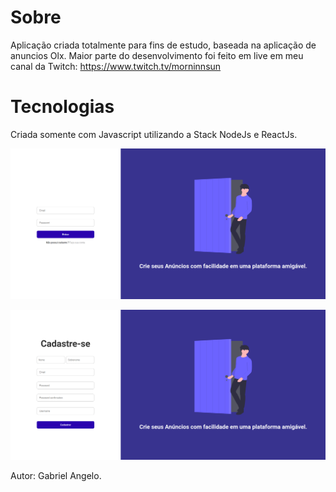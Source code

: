 # Sobre

Aplicação criada totalmente para fins de estudo, baseada na aplicação de anuncios Olx.
Maior parte do desenvolvimento foi feito em live em meu canal da Twitch: https://www.twitch.tv/morninnsun



# Tecnologias

Criada somente com Javascript utilizando a Stack NodeJs e ReactJs.


![Login](./assets/Login_Screen.png)

![Register](./assets/Register_Screen.png)


Autor: Gabriel Angelo.
